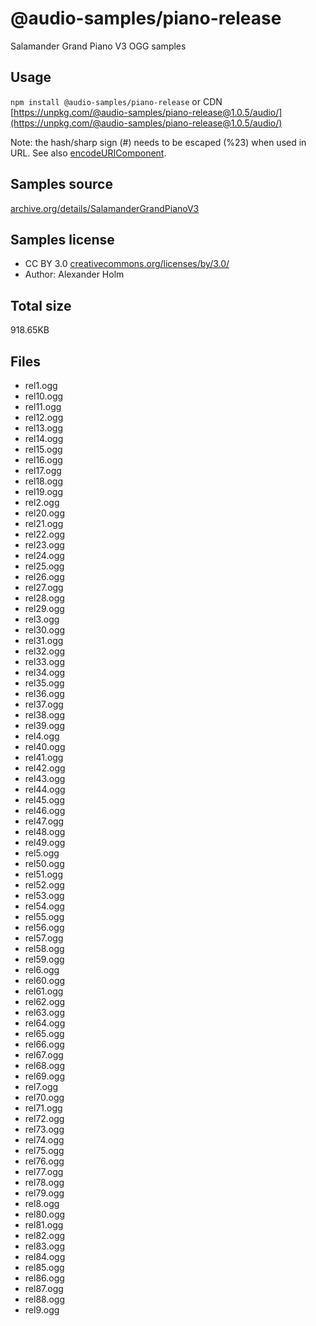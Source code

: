 # @audio-samples/piano-release

Salamander Grand Piano V3 OGG samples

## Usage

`npm install @audio-samples/piano-release` or CDN [https://unpkg.com/@audio-samples/piano-release@1.0.5/audio/](https://unpkg.com/@audio-samples/piano-release@1.0.5/audio/)

Note: the hash/sharp sign (#) needs to be escaped (%23) when used in URL. See also [encodeURIComponent](https://developer.mozilla.org/en-US/docs/Web/JavaScript/Reference/Global_Objects/encodeURIComponent).

## Samples source

[archive.org/details/SalamanderGrandPianoV3](https://archive.org/details/SalamanderGrandPianoV3)

## Samples license

- CC BY 3.0 [creativecommons.org/licenses/by/3.0/](http://creativecommons.org/licenses/by/3.0/)
- Author: Alexander Holm 

## Total size

918.65KB

## Files

- rel1.ogg
- rel10.ogg
- rel11.ogg
- rel12.ogg
- rel13.ogg
- rel14.ogg
- rel15.ogg
- rel16.ogg
- rel17.ogg
- rel18.ogg
- rel19.ogg
- rel2.ogg
- rel20.ogg
- rel21.ogg
- rel22.ogg
- rel23.ogg
- rel24.ogg
- rel25.ogg
- rel26.ogg
- rel27.ogg
- rel28.ogg
- rel29.ogg
- rel3.ogg
- rel30.ogg
- rel31.ogg
- rel32.ogg
- rel33.ogg
- rel34.ogg
- rel35.ogg
- rel36.ogg
- rel37.ogg
- rel38.ogg
- rel39.ogg
- rel4.ogg
- rel40.ogg
- rel41.ogg
- rel42.ogg
- rel43.ogg
- rel44.ogg
- rel45.ogg
- rel46.ogg
- rel47.ogg
- rel48.ogg
- rel49.ogg
- rel5.ogg
- rel50.ogg
- rel51.ogg
- rel52.ogg
- rel53.ogg
- rel54.ogg
- rel55.ogg
- rel56.ogg
- rel57.ogg
- rel58.ogg
- rel59.ogg
- rel6.ogg
- rel60.ogg
- rel61.ogg
- rel62.ogg
- rel63.ogg
- rel64.ogg
- rel65.ogg
- rel66.ogg
- rel67.ogg
- rel68.ogg
- rel69.ogg
- rel7.ogg
- rel70.ogg
- rel71.ogg
- rel72.ogg
- rel73.ogg
- rel74.ogg
- rel75.ogg
- rel76.ogg
- rel77.ogg
- rel78.ogg
- rel79.ogg
- rel8.ogg
- rel80.ogg
- rel81.ogg
- rel82.ogg
- rel83.ogg
- rel84.ogg
- rel85.ogg
- rel86.ogg
- rel87.ogg
- rel88.ogg
- rel9.ogg